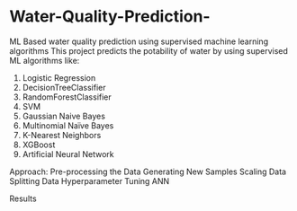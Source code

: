 # Water-Quality-Prediction-
ML Based water quality prediction using supervised machine learning algorithms
This project predicts the potability of water by using supervised ML algorithms like:
1. Logistic Regression
2. DecisionTreeClassifier
3. RandomForestClassifier
4. SVM
5. Gaussian Naive Bayes
6. Multinomial Naïve Bayes
7. K-Nearest Neighbors
8. XGBoost
9. Artificial Neural Network


Approach:
Pre-processing the Data
Generating New Samples
Scaling Data
Splitting Data
Hyperparameter Tuning
ANN


Results

